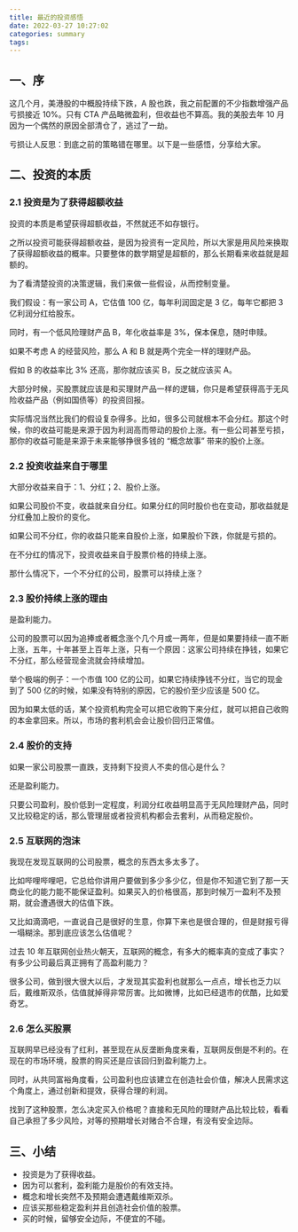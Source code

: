 ```yaml
---
title: 最近的投资感悟
date: 2022-03-27 10:27:02
categories: summary
tags:
---
```


## 一、序

这几个月，美港股的中概股持续下跌，A 股也跌，我之前配置的不少指数增强产品亏损接近 10%。只有 CTA 产品略微盈利，但收益也不算高。我的美股去年 10 月因为一个偶然的原因全部清仓了，逃过了一劫。

亏损让人反思：到底之前的策略错在哪里。以下是一些感悟，分享给大家。

## 二、投资的本质

### 2.1 投资是为了获得超额收益

投资的本质是希望获得超额收益，不然就还不如存银行。

之所以投资可能获得超额收益，是因为投资有一定风险，所以大家是用风险来换取了获得超额收益的概率。只要整体的数学期望是超额的，那么长期看来收益就是超额的。

为了看清楚投资的决策逻辑，我们来做一些假设，从而控制变量。

我们假设：有一家公司 A，它估值 100 亿，每年利润固定是 3 亿，每年它都把 3 亿利润分红给股东。

同时，有一个低风险理财产品 B，年化收益率是 3%，保本保息，随时申赎。

如果不考虑 A 的经营风险，那么 A 和 B 就是两个完全一样的理财产品。

假如 B 的收益率比 3% 还高，那你就应该买 B，反之就应该买 A。

大部分时候，买股票就应该是和买理财产品一样的逻辑，你只是希望获得高于无风险收益产品（例如国债等）的投资回报。

实际情况当然比我们的假设复杂得多。比如，很多公司就根本不会分红。那这个时候，你的收益可能是来源于因为利润高而带动的股价上涨。有一些公司甚至亏损，那你的收益可能是来源于未来能够挣很多钱的 “概念故事” 带来的股价上涨。

### 2.2 投资收益来自于哪里

大部分收益来自于：1、分红；2、股价上涨。

如果公司股价不变，收益就来自分红。如果分红的同时股价也在变动，那收益就是分红叠加上股价的变化。

如果公司不分红，你的收益只能来自股价上涨，如果股价下跌，你就是亏损的。

在不分红的情况下，投资收益来自于股票价格的持续上涨。

那什么情况下，一个不分红的公司，股票可以持续上涨？

### 2.3 股价持续上涨的理由

是盈利能力。

公司的股票可以因为追捧或者概念涨个几个月或一两年，但是如果要持续一直不断上涨，五年，十年甚至上百年上涨，只有一个原因：这家公司持续在挣钱，如果它不分红，那么经营现金流就会持续增加。

举个极端的例子：一个市值 100 亿的公司，如果它持续挣钱不分红，当它的现金到了 500 亿的时候，如果没有特别的原因，它的股价至少应该是 500 亿。

因为如果太低的话，某个投资机构完全可以把它收购下来分红，就可以把自己收购的本金拿回来。所以，市场的套利机会会让股价回归正常值。

### 2.4 股价的支持

如果一家公司股票一直跌，支持剩下投资人不卖的信心是什么？

还是盈利能力。

只要公司盈利，股价低到一定程度，利润分红收益明显高于无风险理财产品，同时又比较稳定的话，那么管理层或者投资机构都会去套利，从而稳定股价。

### 2.5 互联网的泡沫

我现在发现互联网的公司股票，概念的东西太多太多了。

比如哔哩哔哩吧，它总给你讲用户要做到多少多少亿，但是你不知道它到了那一天商业化的能力能不能保证盈利。如果买入的价格很高，那到时候万一盈利不及预期，就会遭遇很大的估值下跌。

又比如滴滴吧，一直说自己是很好的生意，你算下来也是很合理的，但是财报亏得一塌糊涂。那到底应该怎么估值呢？

过去 10 年互联网创业热火朝天，互联网的概念，有多大的概率真的变成了事实？有多少公司最后真正拥有了高盈利能力？

很多公司，做到很大很大以后，才发现其实盈利也就那么一点点，增长也乏力以后，戴维斯双杀，估值就掉得非常厉害。比如微博，比如已经退市的优酷，比如爱奇艺。

### 2.6 怎么买股票
​
互联网早已经没有了红利，甚至现在从反垄断角度来看，互联网反倒是不利的。在现在的市场环境，股票的购买还是应该回归到盈利能力上。

同时，从共同富裕角度看，公司盈利也应该建立在创造社会价值，解决人民需求这个角度上，通过创新和提效，获得合理的利润。

找到了这种股票，怎么决定买入价格呢？直接和无风险的理财产品比较比较，看看自己承担了多少风险，对等的预期增长对赌合不合理，有没有安全边际。

## 三、小结

 - 投资是为了获得收益。
 - 因为可以套利，盈利能力是股价的有效支持。
 - 概念和增长突然不及预期会遭遇戴维斯双杀。
 - 应该买那些稳定盈利并且创造社会价值的股票。
 - 买的时候，留够安全边际，不便宜的不碰。
